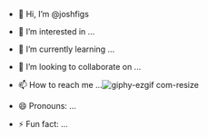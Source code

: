 - 👋 Hi, I’m @joshfigs
- 👀 I’m interested in ...
- 🌱 I’m currently learning ...       
- 💞️ I’m looking to collaborate on ...                 
- 📫 How to reach me ...![giphy-ezgif com-resize](https://github.com/joshfigs/joshfigs/assets/157768397/cc51adaa-077c-491a-99ae-359c20c1ab75)

- 😄 Pronouns: ...
- ⚡ Fun fact: ...
























<!---
joshfigs/joshfigs is a ✨ special ✨ repository because its `README.md` (this file) appears on your GitHub profile.
You can click the Preview link to take a look at your changes.
--->
